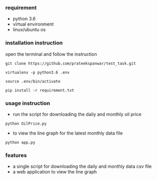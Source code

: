### requirement

- python 3.6
- virtual environment
- linux/ubuntu os

### installation instruction

open the terminal and follow the instruction

```
git clone https://github.com/prateekspanwar/test_task.git
```
```
virtualenv -p python3.6 .env
```
```
source .env/bin/activate
```
```
pip install -r requirement.txt
```
### usage instruction

- run the script for downloading the daily and monthly oil price
```
python OilPrice.py
```
- to view the line graph for the latest monthly data file
```
python app.py
```
### features
- a single script for downloading the daily and monthly data csv file 
- a web application to view the line graph
